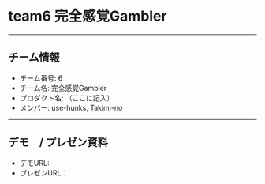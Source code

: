 # team6 完全感覚Gambler
---

## チーム情報
- チーム番号: 6
- チーム名: 完全感覚Gambler
- プロダクト名: （ここに記入）
- メンバー: use-hunks, Takimi-no

---

## デモ　/ プレゼン資料
- デモURL: 
- プレゼンURL：
